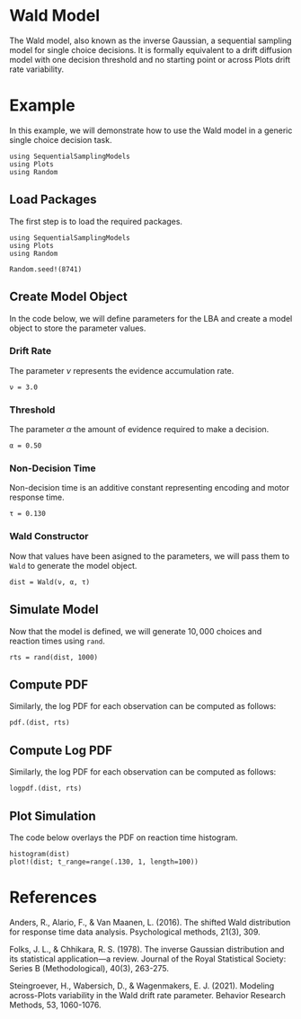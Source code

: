 # Wald Model

The Wald model, also known as the inverse Gaussian, a sequential sampling model for single choice decisions. It is formally equivalent to a drift diffusion model with one decision threshold and no starting point or across Plots drift rate variability.

# Example
In this example, we will demonstrate how to use the Wald model in a generic single choice decision task. 
```@setup wald
using SequentialSamplingModels
using Plots 
using Random
```

## Load Packages
The first step is to load the required packages.

```@example wald
using SequentialSamplingModels
using Plots 
using Random

Random.seed!(8741)
```
## Create Model Object
In the code below, we will define parameters for the LBA and create a model object to store the parameter values. 

### Drift Rate

The parameter $\nu$ represents the evidence accumulation rate.

```@example wald
ν = 3.0
```
### Threshold

The parameter $\alpha$ the amount of evidence required to make a decision.

```@example wald 
α = 0.50
```
### Non-Decision Time
Non-decision time is an additive constant representing encoding and motor response time. 
```@example wald 
τ = 0.130
```
### Wald Constructor 

Now that values have been asigned to the parameters, we will pass them to `Wald` to generate the model object.

```@example wald 
dist = Wald(ν, α, τ)
```
## Simulate Model

Now that the model is defined, we will generate $10,000$ choices and reaction times using `rand`. 

 ```@example wald 
rts = rand(dist, 1000)
```

## Compute  PDF
Similarly, the log PDF for each observation can be computed as follows:

 ```@example wald 
pdf.(dist, rts)
```

## Compute Log PDF
Similarly, the log PDF for each observation can be computed as follows:

 ```@example wald 
logpdf.(dist, rts)
```

## Plot Simulation
The code below overlays the PDF on reaction time histogram.
 ```@example wald 
histogram(dist)
plot!(dist; t_range=range(.130, 1, length=100))
```
# References

Anders, R., Alario, F., & Van Maanen, L. (2016). The shifted Wald distribution for response time data analysis. Psychological methods, 21(3), 309.

Folks, J. L., & Chhikara, R. S. (1978). The inverse Gaussian distribution and its statistical application—a review. Journal of the Royal Statistical Society: Series B (Methodological), 40(3), 263-275.

Steingroever, H., Wabersich, D., & Wagenmakers, E. J. (2021). Modeling across-Plots variability in the Wald drift rate parameter. Behavior Research Methods, 53, 1060-1076.

